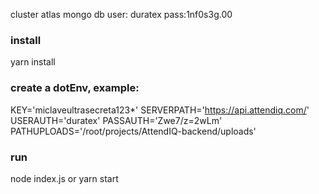 cluster atlas mongo db user: duratex pass:1nf0s3g.00

### install
yarn install

### create a dotEnv, example:
KEY='miclaveultrasecreta123*'
SERVERPATH='https://api.attendiq.com/'
USERAUTH='duratex'
PASSAUTH='Zwe7/z=2wLm'
PATHUPLOADS='/root/projects/AttendIQ-backend/uploads'

### run
node index.js or yarn start

